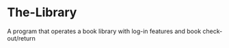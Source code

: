 # The-Library
A program that operates a book library with log-in features and book check-out/return
